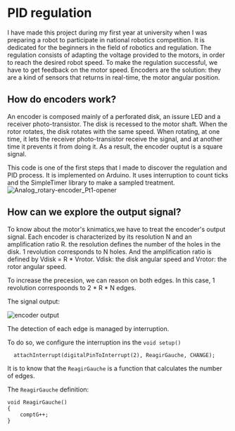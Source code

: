 # PID regulation
I have made this project during my first year at university when I was preparing a robot to participate in national robotics competition.
It is dedicated for the beginners in the field of robotics and regulation.
The regulation consists of adapting the voltage provided to the motors, in order to reach the desired robot speed.
To make the regulation successful, we have to get feedback on the motor speed. 
Encoders are the solution: they are a kind of sensors that returns in real-time, the motor angular position.

## How do encoders work?
An encoder is composed mainly of a perforated disk, an issure LED and a receiver photo-transistor. The disk is recessed to the motor shaft. When the rotor rotates, the disk rotates with the same speed. When rotating, at one time, it lets the receiver photo-transistor receive the signal, and at another time it prevents it from doing it. As a result, the encoder ouptut is a square signal.


This code is one of the first steps that I made to discover the regulation and PID process.
It is implemented on Arduino.
It uses interruption to count ticks and the SimpleTimer library to make a sampled treatment. 
![Analog_rotary-encoder_Pt1-opener](https://user-images.githubusercontent.com/53936812/159812461-fc2741ae-95c0-471f-a432-4e26b1523b82.gif)


## How can we explore the output signal?
To know about the motor's knimatics,we have to treat the encoder's output signal. 
Each encoder is characterized by its resolution N and an amplification ratio R. the resolution defines the number of the holes in the disk. 1 revolution corresponds to N holes. And the amplification ratio is defined by Vdisk = R * Vrotor.
Vdisk: the disk angular speed and Vrotor: the rotor angular speed.

To increase the precesion, we can reason on both edges. In this case, 1 revolution correspoonds to 2 * R * N edges.

The signal output:

![encoder output](https://user-images.githubusercontent.com/53936812/159940343-ccfed2a5-32ab-4f9e-9935-35c7712fb35e.png)

The detection of each edge is managed by interruption.

To do so, we configure the interruption ins the ``` void setup() ```

```   attachInterrupt(digitalPinToInterrupt(2), ReagirGauche, CHANGE); ```

It is to know that the ``` ReagirGauche ``` is a function that calculates the number of edges. 

The ``` ReagirGauche ``` definition:

``` 
void ReagirGauche() 
{  
    comptG++;            
} 
```



